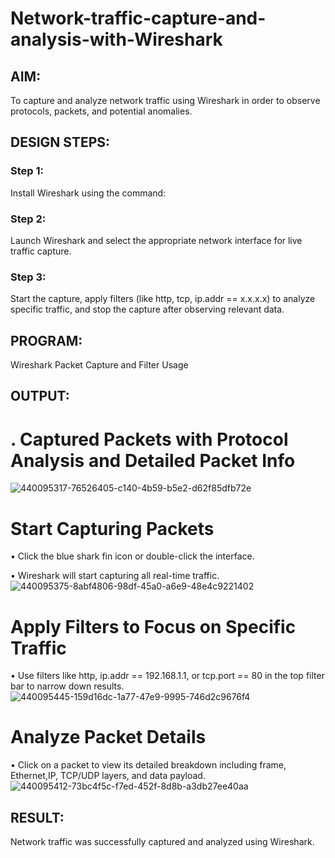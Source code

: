 # Network-traffic-capture-and-analysis-with-Wireshark
## AIM:
To capture and analyze network traffic using Wireshark in order to observe protocols, packets, and potential anomalies.

## DESIGN STEPS:
### Step 1:
Install Wireshark using the command:

### Step 2:
Launch Wireshark and select the appropriate network interface for live traffic capture.

### Step 3:
Start the capture, apply filters (like http, tcp, ip.addr == x.x.x.x) to analyze specific traffic, and stop the capture after observing relevant data.

## PROGRAM:
Wireshark Packet Capture and Filter Usage

## OUTPUT:
# . Captured Packets with Protocol Analysis and Detailed Packet Info

![440095317-76526405-c140-4b59-b5e2-d62f85dfb72e](https://github.com/user-attachments/assets/447fe628-e785-459d-a31d-ce0f56455e3f)



# Start Capturing Packets
• Click the blue shark fin icon or double-click the interface.

• Wireshark will start capturing all real-time traffic.
![440095375-8abf4806-98df-45a0-a6e9-48e4c9221402](https://github.com/user-attachments/assets/d26d59a9-a372-4260-8544-fb59d74a1c42)



# Apply Filters to Focus on Specific Traffic
• Use filters like http, ip.addr == 192.168.1.1, or tcp.port == 80 in the top filter bar to narrow down results.
![440095445-159d16dc-1a77-47e9-9995-746d2c9676f4](https://github.com/user-attachments/assets/373ef3f5-b51a-4574-829f-d8fb6ef33c32)



# Analyze Packet Details
• Click on a packet to view its detailed breakdown including frame, Ethernet,IP, TCP/UDP layers, and data payload.
![440095412-73bc4f5c-f7ed-452f-8d8b-a3db27ee40aa](https://github.com/user-attachments/assets/a093cd31-97ac-44ce-b82e-154e374f854a)


## RESULT:
Network traffic was successfully captured and analyzed using Wireshark.
